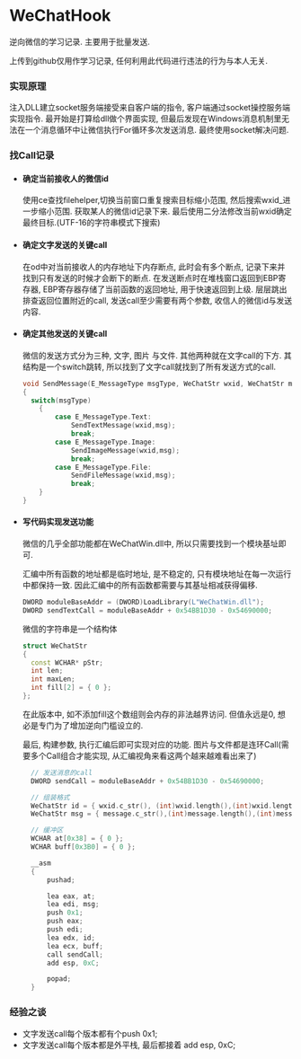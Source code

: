 # WeChatHook
逆向微信的学习记录. 主要用于批量发送. 

上传到github仅用作学习记录, 任何利用此代码进行违法的行为与本人无关. 



### 实现原理

注入DLL建立socket服务端接受来自客户端的指令, 客户端通过socket操控服务端实现指令. 最开始是打算给dll做个界面实现, 但最后发现在Windows消息机制里无法在一个消息循环中让微信执行For循环多次发送消息. 最终使用socket解决问题.



### 找Call记录

* #### 确定当前接收人的微信id

  使用ce查找filehelper,切换当前窗口重复搜索目标缩小范围, 然后搜索wxid_进一步缩小范围. 获取某人的微信id记录下来. 最后使用二分法修改当前wxid确定最终目标.(UTF-16的字符串模式下搜索)

  

* #### 确定文字发送的关键call

  在od中对当前接收人的内存地址下内存断点, 此时会有多个断点, 记录下来并找到只有发送的时候才会断下的断点. 在发送断点时在堆栈窗口返回到EBP寄存器, EBP寄存器存储了当前函数的返回地址, 用于快速返回到上级. 层层跳出排查返回位置附近的call, 发送call至少需要有两个参数, 收信人的微信id与发送内容.

  

* #### 确定其他发送的关键call

  微信的发送方式分为三种, 文字, 图片 与文件. 其他两种就在文字call的下方. 其结构是一个switch跳转, 所以找到了文字call就找到了所有发送方式的call.

  ```c++
  void SendMessage(E_MessageType msgType, WeChatStr wxid, WeChatStr msg)
  {
  	switch(msgType)
      {
          case E_MessageType.Text:
              SendTextMessage(wxid,msg);
              break;
          case E_MessageType.Image:
              SendImageMessage(wxid,msg);
              break;
          case E_MessageType.File:
              SendFileMessage(wxid,msg);
              break;
      }
  }
  ```

  

* #### 写代码实现发送功能

  微信的几乎全部功能都在WeChatWin.dll中, 所以只需要找到一个模块基址即可.

  汇编中所有函数的地址都是临时地址, 是不稳定的, 只有模块地址在每一次运行中都保持一致. 因此汇编中的所有函数都需要与其基址相减获得偏移.

  ```c++
  DWORD moduleBaseAddr = (DWORD)LoadLibrary(L"WeChatWin.dll");
  DWORD sendTextCall = moduleBaseAddr + 0x54BB1D30 - 0x54690000;
  ```

  微信的字符串是一个结构体

  ```C++
  struct WeChatStr
  {
  	const WCHAR* pStr;
  	int len;
  	int maxLen;
  	int fill[2] = { 0 };
  };
  ```

  在此版本中, 如不添加fill这个数组则会内存的非法越界访问. 但值永远是0, 想必是专门为了增加逆向门槛设立的.

  

  最后, 构建参数, 执行汇编后即可实现对应的功能. 图片与文件都是连环Call(需要多个Call组合才能实现, 从汇编视角来看这两个越来越难看出来了)

  ```C++
  	// 发送消息的call
  	DWORD sendCall = moduleBaseAddr + 0x54BB1D30 - 0x54690000;
  
  	// 组装格式
  	WeChatStr id = { wxid.c_str(), (int)wxid.length(),(int)wxid.length() };
  	WeChatStr msg = { message.c_str(),(int)message.length(),(int)message.length() };
  
  	// 缓冲区
  	WCHAR at[0x38] = { 0 };
  	WCHAR buff[0x3B0] = { 0 };
  
  	__asm
  	{
  		pushad;
  
  		lea eax, at;
  		lea edi, msg;
  		push 0x1;
  		push eax;
  		push edi;
  		lea edx, id;
  		lea ecx, buff;
  		call sendCall;
  		add esp, 0xC;
  
  		popad;
  	}
  ```

  

### 经验之谈

* 文字发送call每个版本都有个push 0x1;
* 文字发送call每个版本都是外平栈, 最后都接着 add esp, 0xC;

